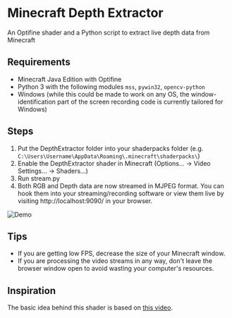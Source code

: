 # Minecraft Depth Extractor
An Optifine shader and a Python script to extract live depth data from Minecraft

## Requirements
- Minecraft Java Edition with Optifine
- Python 3 with the following modules `mss`, `pywin32`, `opencv-python`
- Windows (while this could be made to work on any OS, the window-identification part of the screen recording code is currently tailored for Windows)

## Steps
1) Put the DepthExtractor folder into your shaderpacks folder (e.g. `C:\Users\Username\AppData\Roaming\.minecraft\shaderpacks\`)
2) Enable the DepthExtractor shader in Minecraft (Options… -> Video Settings… -> Shaders…)
3) Run stream.py
4) Both RGB and Depth data are now streamed in MJPEG format. You can hook them into your streaming/recording software or view them live by visiting http://localhost:9090/ in your browser.

![Demo](https://github.com/jankais3r/Minecraft-Depth-Extractor/blob/main/demo.gif)


## Tips
- If you are getting low FPS, decrease the size of your Minecraft window.
- If you are processing the video streams in any way, don't leave the browser window open to avoid wasting your computer's resources.

## Inspiration
The basic idea behind this shader is based on [this video](https://www.youtube.com/watch?v=nakyctgYDM8).
